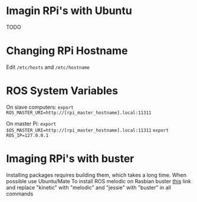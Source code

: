 
# Imagin RPi's with Ubuntu
TODO

# Changing RPi Hostname
Edit `/etc/hosts` and `/etc/hostname`

# ROS System Variables
On slave computers:
`export ROS_MASTER_URI=http://[rpi_master_hostname].local:11311`

On master Pi:
`export $OS_MASTER_URI=http://[rpi_master_hostname].local:11311`
`export ROS_IP=127.0.0.1`

# Imaging RPi's with buster
Installing packages requires building them, which takes a long time. When possible use Ubuntu/Mate
To install ROS melodic on Rasbian buster [this](https://wiki.ros.org/ROSberryPi/Installing%20ROS%20Kinetic%20on%20the%20Raspberry%20Pi) link and replace "kinetic" with "melodic" and "jessie" with "buster" in all commands
